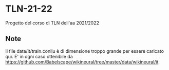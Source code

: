 # TLN-21-22
Progetto del corso di TLN dell'aa 2021/2022


## Note

Il file data/it/train.conllu è di dimensione troppo grande per essere caricato qui. E' in ogni caso ottenibile da https://github.com/Babelscape/wikineural/tree/master/data/wikineural/it
